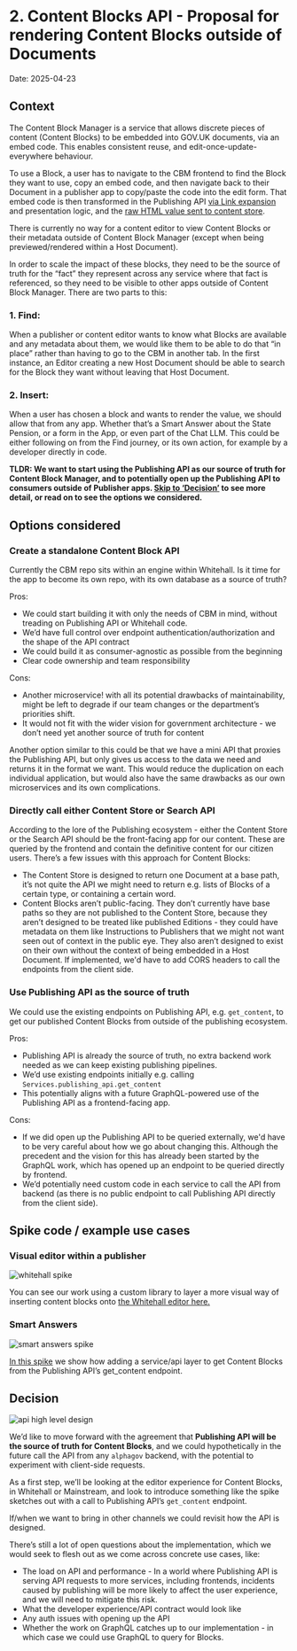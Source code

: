 # 2. Content Blocks API - Proposal for rendering Content Blocks outside of Documents

Date: 2025-04-23

## Context

The Content Block Manager is a service that allows discrete pieces of content (Content Blocks) to be embedded into 
GOV.UK documents, via an embed code. This enables consistent reuse, and edit-once-update-everywhere behaviour. 

To use a Block, a user has to navigate to the CBM frontend to find the Block they want to use, copy an embed code, and 
then navigate back to their Document in a publisher app to copy/paste the code into the edit form. That embed code is then 
transformed in the Publishing API [via Link expansion](https://github.com/alphagov/publishing-api/blob/3bce2da44188a6ca9acd71c91b5eaf4cb9793aaa/app/services/embedded_content_finder_service.rb#L1) 
and presentation logic, and the [raw HTML value sent to content store](https://github.com/alphagov/publishing-api/blob/17f7b8cefd6c655ac0966e6483153b369da59590/app/presenters/content_embed_presenter.rb#L24).

There is currently no way for a content editor to view Content Blocks or their metadata outside of Content Block 
Manager (except when being previewed/rendered within a Host Document).

In order to scale the impact of these blocks, they need to be the source of truth for the “fact” they represent 
across any service where that fact is referenced, so they need to be visible to other apps outside of Content Block 
Manager. There are two parts to this:

### 1. Find:
When a publisher or content editor wants to know what Blocks are available and any metadata about them, we would like 
them to be able to do that “in place” rather than having to go to the CBM in another tab. In the first instance, an 
Editor creating a new Host Document should be able to search for the Block they want without leaving that Host 
Document.

### 2. Insert:
When a user has chosen a block and wants to render the value, we should allow that from any app. Whether that’s a 
Smart Answer about the State Pension, or a form in the App, or even part of the Chat LLM. This could be either 
following on from the Find journey, or its own action, for example by a developer directly in code.

**TLDR: We want to start using the Publishing API as our source of truth for Content Block Manager, and to 
potentially open up the Publishing API to consumers outside of Publisher apps. [Skip to ‘Decision’](#decision) to 
see more detail, or read on to see the options we considered.**

## Options considered

### Create a standalone Content Block API

Currently the CBM repo sits within an engine within Whitehall. Is it time for the app to become its own repo, with
its own database as a source of truth?

Pros:
* We could start building it with only the needs of CBM in mind, without treading on Publishing API or Whitehall code.
* We’d have full control over endpoint authentication/authorization and the shape of the API contract
* We could build it as consumer-agnostic as possible from the beginning
* Clear code ownership and team responsibility

Cons:
* Another microservice! with all its potential drawbacks of maintainability, might be left to degrade if our team
changes or the department’s priorities shift.
* It would not fit with the wider vision for government architecture - we don’t need yet another source of truth for
content

Another option similar to this could be that we have a mini API that proxies the Publishing API, but only gives us 
access to the data we need and returns it in the format we want. This would reduce the duplication on each individual 
application, but would also have the same drawbacks as our own microservices and its own complications.

### Directly call either Content Store or Search API

According to the lore of the Publishing ecosystem - either the Content Store or the Search API should be the
front-facing app for our content. These are queried by the frontend and contain the definitive content for our 
citizen users. There’s a few issues with this approach for Content Blocks:
* The Content Store is designed to return one Document at a base path, it’s not quite the API we might need to 
  return  e.g. lists of Blocks of a certain type, or containing a certain word.
* Content Blocks aren’t public-facing. They don’t currently have base paths so they are not published to the Content 
  Store, because they aren’t designed to be treated like published Editions - they could have metadata on them like 
  Instructions to Publishers that we might not want seen out of context in the public eye. They also aren’t designed 
  to exist on their own without the context of being embedded in a Host Document.
If implemented, we'd have to add CORS headers to call the endpoints from the client side. 

### Use Publishing API as the source of truth

We could use the existing endpoints on Publishing API, e.g. `get_content`, to get our published Content Blocks from
outside of the publishing ecosystem.

Pros:
* Publishing API is already the source of truth, no extra backend work needed as we can keep existing publishing 
  pipelines.
* We’d use existing endpoints initially e.g. calling `Services.publishing_api.get_content`
* This potentially aligns with a future GraphQL-powered use of the Publishing API as a frontend-facing app.

Cons:
* If we did open up the Publishing API to be queried externally, we'd have to be very careful about how we go about 
  changing this. Although the precedent and the vision for this has already been started by the GraphQL work, which has opened up an endpoint to be queried directly by frontend.
* We’d potentially need custom code in each service to call the API from backend (as there is no public endpoint to call Publishing API directly from the client side).

## Spike code / example use cases

### Visual editor within a publisher

![whitehall spike](0002-use-publishing-api/whitehall-spike.png)

You can see our work using a custom library to layer a more visual way of inserting content blocks onto [the Whitehall
editor here.](https://github.com/alphagov/whitehall/compare/main...content-modelling/use-content-block-editor)

### Smart Answers

![smart answers spike](0002-use-publishing-api/smart-answers-spike.png)

[In this spike](https://github.com/alphagov/smart-answers/pull/7168) we show how adding a service/api layer to get Content Blocks from the Publishing API’s get_content 
endpoint.


## Decision

![api high level design](0002-use-publishing-api/api-high-level.png)

We’d like to move forward with the agreement that **Publishing API will be the source of truth for Content Blocks**, 
and we could hypothetically in the future call the API from any `alphagov` backend, with the potential to 
experiment with client-side requests.

As a first step, we’ll be looking at the editor experience for Content Blocks, in Whitehall or Mainstream, and look 
to introduce something like the spike sketches out with a call to Publishing API’s `get_content` endpoint.

If/when we want to bring in other channels we could revisit how the API is designed.

There’s still a lot of open questions about the implementation, which we would seek to flesh out as we come across 
concrete use cases, like:
* The load on API and performance - In a world where Publishing API is serving API requests to more services, including 
  frontends, incidents caused by publishing will be more likely to affect the user experience, and we will need to 
  mitigate this risk.
* What the developer experience/API contract would look like
* Any auth issues with opening up the API
* Whether the work on GraphQL catches up to our implementation - in which case we could use GraphQL to query for Blocks.

